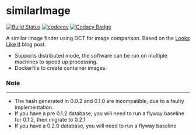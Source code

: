 similarImage
============
[![Build Status](https://github.com/seeker/similarImage/actions/workflows/maven.yml/badge.svg?branch=develop)](https://github.com/seeker/similarImage/actions/workflows/maven.yml)
[![codecov](https://codecov.io/gh/seeker/similarImage/branch/develop/graph/badge.svg)](https://codecov.io/gh/seeker/similarImage)
[![Codacy Badge](https://api.codacy.com/project/badge/Grade/9443ff2c55da47329ed354e7a3d15f29)](https://www.codacy.com/app/seeker/similarImage?utm_source=github.com&amp;utm_medium=referral&amp;utm_content=seeker/similarImage&amp;utm_campaign=Badge_Grade)

A similar image finder using DCT for image comparison.
Based on the [Looks Like It](http://www.hackerfactor.com/blog/?/archives/432-Looks-Like-It.html) blog post.

- Supports distributed mode, the software can be run on multiple machines to speed up processing.
- Dockerfile to create container images.

### Note
------
- The hash generated in 0.0.2 and 0.1.0 are incompatible, due to a faulty implementation.
- If you have a pre 0.1.2 database, you will need to run a flyway baseline for 0.1.2, then migrate to 0.2.1
- If you have a 0.2.0 database, you will need to run a flyway baseline
